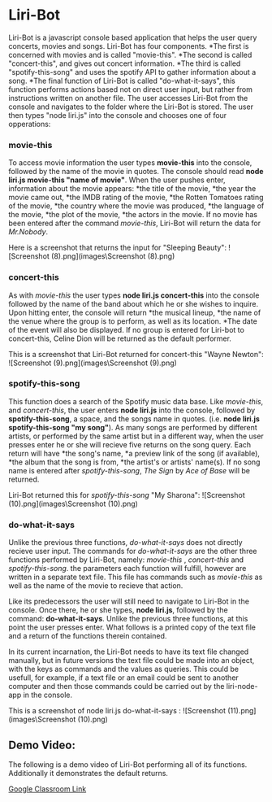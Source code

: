 # Liri-Bot

Liri-Bot is a javascript console based application that helps the user query concerts, movies and songs. Liri-Bot has four components. 
    *The first is concerned with movies and is called "movie-this". 
    *The second is called "concert-this", and gives out concert information. 
    *The third is called "spotify-this-song" and uses the spotify API to gather information about a song. 
    *The final function of Liri-Bot is called "do-what-it-says", this function performs actions based not on direct user input, but rather from instructions written on another file.
The user accesses Liri-Bot from the console and navigates to the folder where the Liri-Bot is stored. The user then types "node liri.js" into the console and chooses one of four opperations:

### movie-this

To access movie information the user types **movie-this** into the console, followed by the name of the movie in quotes. The console should read **node liri.js movie-this "name of movie"**. When the user pushes enter, information about the movie appears: 
    *the title of the movie, 
    *the year the movie came out, 
    *the IMDB rating of the movie, 
    *the Rotten Tomatoes rating of the movie, 
    *the country where the movie was produced, 
    *the language of the movie, 
    *the plot of the movie,
    *the actors in the movie. 
If no movie has been entered after the command *movie-this*, Liri-Bot will return the data for *Mr.Nobody*.

Here is a screenshot that returns the input for "Sleeping Beauty":
![Screenshot (8).png](images\Screenshot (8).png)

### concert-this

As with *movie-this* the user types **node liri.js concert-this** into the console followed by the name of the band about which he or she wishes to inquire. Upon hitting enter, the console will return 
    *the musical lineup, 
    *the name of the venue where the group is to perform, as well as its location. 
    *The date of the event will also be displayed. 
If no group is entered for Liri-bot to concert-this, Celine Dion will be returned as the default performer.

This is a screenshot that Liri-Bot returned for concert-this "Wayne Newton":
![Screenshot (9).png](images\Screenshot (9).png)

### spotify-this-song

This function does a search of the Spotify music data base. Like *movie-this*, and *concert-this*, the user enters **node liri.js** into the console, followed by **spotify-this-song**, a space, and the songs name in quotes. (i.e. **node liri.js spotify-this-song "my song"**). As many songs are performed by different artists, or performed by the same artist but in a different way, when the user presses enter he or she will recieve five returns on the song query. Each return will have 
    *the song's name, 
    *a preview link of the song (if available), 
    *the album that the song is from,
    *the artist's or artists' name(s). 
If no song name is entered after *spotify-this-song*, *The Sign* by *Ace of Base* will be returned.

Liri-Bot returned this for *spotify-this-song* "My Sharona":
![Screenshot (10).png](images\Screenshot (10).png)

### do-what-it-says

Unlike the previous three functions, *do-what-it-says* does not directly recieve user input. The commands for *do-what-it-says* are the other three functions performed by Liri-Bot, namely: *movie-this* , *concert-this* and *spotify-this-song*. the parameters each function will fulfill, however are written in a separate text file. This file has commands such as *movie-this* as well as the name of the movie to recieve that action.

Like its predecessors the user will still need to navigate to Liri-Bot in the console. Once there, he or she types, **node liri.js**, followed by the command: **do-what-it-says**.
 Unlike the previous three functions, at this point the user presses enter. What follows is a printed copy of the text file and a return of the functions therein contained.

In its current incarnation, the Liri-Bot needs to have its text file changed manually, but in future versions the text file could be made into an object, with the keys as commands and the values as queries. This could be usefull, for example, if a text file or an email could be sent to another computer and then those commands could be carried out by the liri-node-app in the console.

This is a screenshot of node liri.js do-what-it-says :
![Screenshot (11).png](images\Screenshot (10).png)

## Demo Video:

The following is a demo video of Liri-Bot performing all of its functions. Additionally it demonstrates the default returns.

[Google Classroom Link](https://classroom.google.com/c/NDA4MzkyNjA4MzJa/m/NDA4MzgyNTIxNjFa/details)
